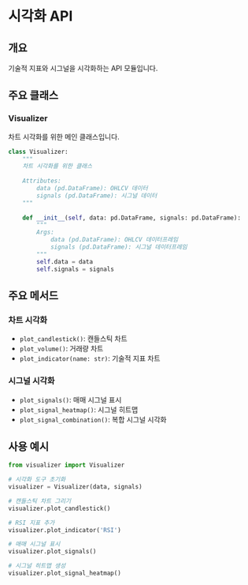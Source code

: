 # 시각화 API

## 개요
기술적 지표와 시그널을 시각화하는 API 모듈입니다.

## 주요 클래스

### Visualizer
차트 시각화를 위한 메인 클래스입니다.

```python
class Visualizer:
    """
    차트 시각화를 위한 클래스
    
    Attributes:
        data (pd.DataFrame): OHLCV 데이터
        signals (pd.DataFrame): 시그널 데이터
    """
    
    def __init__(self, data: pd.DataFrame, signals: pd.DataFrame):
        """
        Args:
            data (pd.DataFrame): OHLCV 데이터프레임
            signals (pd.DataFrame): 시그널 데이터프레임
        """
        self.data = data
        self.signals = signals
```

## 주요 메서드

### 차트 시각화
- `plot_candlestick()`: 캔들스틱 차트
- `plot_volume()`: 거래량 차트
- `plot_indicator(name: str)`: 기술적 지표 차트

### 시그널 시각화
- `plot_signals()`: 매매 시그널 표시
- `plot_signal_heatmap()`: 시그널 히트맵
- `plot_signal_combination()`: 복합 시그널 시각화

## 사용 예시

```python
from visualizer import Visualizer

# 시각화 도구 초기화
visualizer = Visualizer(data, signals)

# 캔들스틱 차트 그리기
visualizer.plot_candlestick()

# RSI 지표 추가
visualizer.plot_indicator('RSI')

# 매매 시그널 표시
visualizer.plot_signals()

# 시그널 히트맵 생성
visualizer.plot_signal_heatmap()
``` 